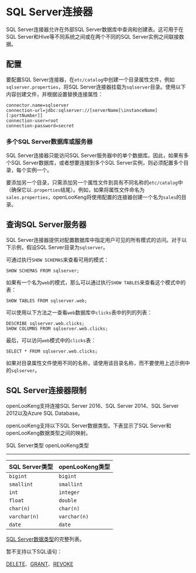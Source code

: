 
# SQL Server连接器

SQL Server连接器允许在外部SQL Server数据库中查询和创建表。这可用于在SQL Server和Hive等不同系统之间或在两个不同的SQL Server实例之间联接数据。

## 配置

要配置SQL Server连接器，在`etc/catalog`中创建一个目录属性文件，例如`sqlserver.properties`，将SQL Server连接器挂载为`sqlserver`目录。使用以下内容创建文件，并根据设置替换连接属性：

``` properties
connector.name=sqlserver
connection-url=jdbc:sqlserver://[serverName[\instanceName][:portNumber]]
connection-user=root
connection-password=secret
```

### 多个SQL Server数据库或服务器

SQL Server连接器只能访问SQL Server服务器中的单个数据库。因此，如果有多个SQL Server数据库，或者想要连接到多个SQL Server实例，则必须配置多个目录，每个实例一个。

要添加另一个目录，只需添加另一个属性文件到具有不同名称的`etc/catalog`中（确保它以`.properties`结尾）。例如，如果将属性文件命名为`sales.properties`，openLooKeng将使用配置的连接器创建一个名为`sales`的目录。

## 查询SQL Server服务器

SQL Server连接器提供对配置数据库中指定用户可见的所有模式的访问。对于以下示例，假设SQL Server目录为`sqlserver`。

可通过执行`SHOW SCHEMAS`来查看可用的模式：

    SHOW SCHEMAS FROM sqlserver;

如果有一个名为`web`的模式，那么可以通过执行`SHOW TABLES`来查看这个模式中的表：

    SHOW TABLES FROM sqlserver.web;

可以使用以下方法之一查看`web`数据库中`clicks`表中的列的列表：

    DESCRIBE sqlserver.web.clicks;
    SHOW COLUMNS FROM sqlserver.web.clicks;

最后，可以访问`web`模式中的`clicks`表：

    SELECT * FROM sqlserver.web.clicks;

如果对目录属性文件使用不同的名称，请使用该目录名称，而不要使用上述示例中的`sqlserver`。

## SQL Server连接器限制

openLooKeng支持连接SQL Server 2016、SQL Server 2014、SQL Server 2012以及Azure SQL Database。

openLooKeng支持以下SQL Server数据类型。下表显示了SQL Server和openLooKeng数据类型之间的映射。

SQL Server类型   openLooKeng类型

-------------------------------


| SQL Server类型| openLooKeng类型|
|:----------|:----------|
| `bigint`| `bigint`|
| `smallint`| `smallint`|
| `int`| `integer`|
| `float`| `double`|
| `char(n)`| `char(n)`|
| `varchar(n)`| `varchar(n)`|
| `date`| `date`|

[SQL Server数据类型](https://msdn.microsoft.com/en-us/library/ms187752.aspx )的完整列表。

暂不支持以下SQL语句：

[DELETE](../sql/delete.md)、[GRANT](../sql/grant.md)、[REVOKE](../sql/revoke.md)